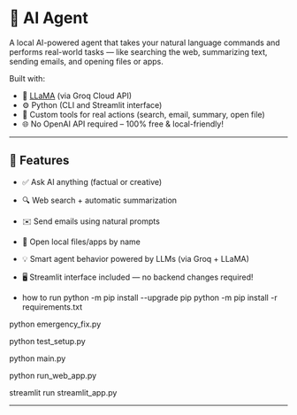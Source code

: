 # 🧠 AI Agent

A local AI-powered agent that takes your natural language commands and performs real-world tasks — like searching the web, summarizing text, sending emails, and opening files or apps.

Built with:
- 🦙 [LLaMA](https://ai.meta.com/llama/) (via Groq Cloud API)
- ⚙️ Python (CLI and Streamlit interface)
- 🧰 Custom tools for real actions (search, email, summary, open file)
- 🌐 No OpenAI API required – 100% free & local-friendly!

---

## 🚀 Features

- ✅ Ask AI anything (factual or creative)
- 🔍 Web search + automatic summarization
- ✉️ Send emails using natural prompts
- 📂 Open local files/apps by name
- 💡 Smart agent behavior powered by LLMs (via Groq + LLaMA)
- 🖥️ Streamlit interface included — no backend changes required!

 - how to run 
 python -m pip install --upgrade pip
python -m pip install -r requirements.txt

python emergency_fix.py

python test_setup.py

python main.py

python run_web_app.py

streamlit run streamlit_app.py

---
